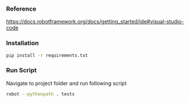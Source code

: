 ### Reference
https://docs.robotframework.org/docs/getting_started/ide#visual-studio-code

### Installation
```bash
pip install -r requirements.txt
```

### Run Script

Navigate to project folder and run following script
```bash
robot --pythonpath . tests
```